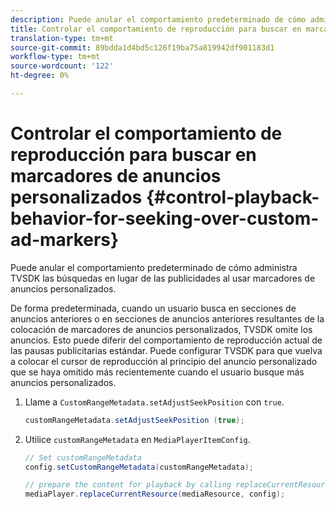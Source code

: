 ```yaml
---
description: Puede anular el comportamiento predeterminado de cómo administra TVSDK las búsquedas en lugar de las publicidades al usar marcadores de anuncios personalizados.
title: Controlar el comportamiento de reproducción para buscar en marcadores de anuncios personalizados
translation-type: tm+mt
source-git-commit: 89bdda1d4bd5c126f19ba75a819942df901183d1
workflow-type: tm+mt
source-wordcount: '122'
ht-degree: 0%

---
```



# Controlar el comportamiento de reproducción para buscar en marcadores de anuncios personalizados {#control-playback-behavior-for-seeking-over-custom-ad-markers}

Puede anular el comportamiento predeterminado de cómo administra TVSDK las búsquedas en lugar de las publicidades al usar marcadores de anuncios personalizados.

De forma predeterminada, cuando un usuario busca en secciones de anuncios anteriores o en secciones de anuncios anteriores resultantes de la colocación de marcadores de anuncios personalizados, TVSDK omite los anuncios. Esto puede diferir del comportamiento de reproducción actual de las pausas publicitarias estándar. Puede configurar TVSDK para que vuelva a colocar el cursor de reproducción al principio del anuncio personalizado que se haya omitido más recientemente cuando el usuario busque más anuncios personalizados.

1. Llame a `CustomRangeMetadata.setAdjustSeekPosition` con `true`.

   ```java
   customRangeMetadata.setAdjustSeekPosition (true);
   ```

1. Utilice `customRangeMetadata` en `MediaPlayerItemConfig`.

   ```java
   // Set customRangeMetadata 
   config.setCustomRangeMetadata(customRangeMetadata); 
   
   // prepare the content for playback by calling replaceCurrentResource 
   mediaPlayer.replaceCurrentResource(mediaResource, config); 
   ```
